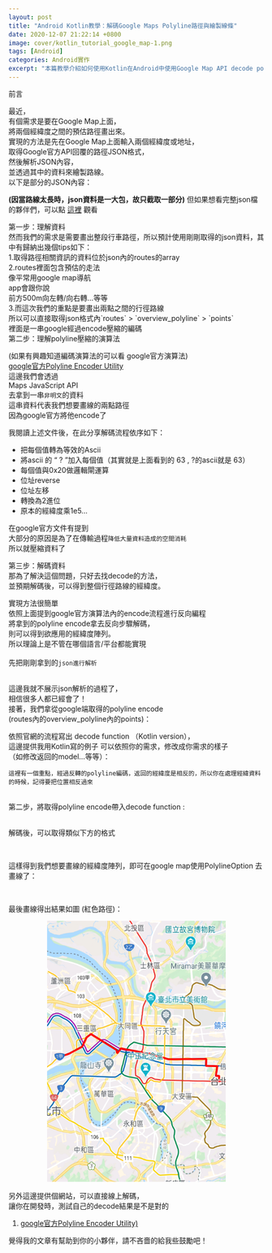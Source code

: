```yaml
---
layout: post
title: "Android Kotlin教學：解碼Google Maps Polyline路徑與繪製線條"
date: 2020-12-07 21:22:14 +0800
image: cover/kotlin_tutorial_google_map-1.png
tags: [Android]
categories: Android實作
excerpt: "本篇教學介紹如何使用Kotlin在Android中使用Google Map API decode polyline透過預估路徑來畫線。"
---
```


<div class="c-border-main-title-2">前言</div>

最近，<br>
有個需求是要在Google Map上面，<br>
將兩個經緯度之間的預估路徑畫出來。<br>
實現的方法是先在Google Map上面輸入兩個經緯度或地址，<br>
取得Google官方API回覆的路徑JSON格式，<br>
然後解析JSON內容，<br>
並透過其中的資料來繪製路線。<br>
以下是部分的JSON內容：

<script src="https://gist.github.com/waitzShigoto/37e425cb8a6b029fd9b817b155705d3a.js"></script>

**(因當路線太長時，json資料是一大包，故只截取一部分)**
但如果想看完整json檔的夥伴們，可以點 <a href="https://gist.github.com/waitzShigoto/030767a7fea9fcf4eba7cc600adc0da8">這裡</a> 觀看<br>

<div class="c-border-content-title-4">第一步：理解資料</div>
然而我們的需求是需要畫出整段行車路徑，所以預計使用剛剛取得的json資料，其中有歸納出幾個tips如下：<br>
1.取得路徑相關資訊的資料位於json內的routes的array<br>
2.routes裡面包含預估的走法<br>
像平常用google map導航<br>
app會跟你說<br>
前方500m向左轉/向右轉…等等<br>
3.而這次我們的重點是要畫出兩點之間的行徑路線<br>
所以可以直接取得json格式內`routes` > `overview_polyline` > `points`<br>
裡面是一串google經過encode壓縮的編碼<br>


<div class="c-border-content-title-4">第二步：理解polyline壓縮的演算法</div>

(如果有興趣知道編碼演算法的可以看 google官方演算法)<br>
<a href="https://developers.google.com/maps/documentation/utilities/polylinealgorithm?hl=zh-tw">google官方Polyline Encoder Utility</a><br>
這邊我們會透過<br>
Maps JavaScript API<br>
去拿到一串`非明文`的資料<br>
這串資料代表我們想要畫線的兩點路徑<br>
因為google官方將他encode了<br>

我閱讀上述文件後，在此分享解碼流程依序如下：<br>

* 把每個值轉為等效的Ascii<br>
* 將ascii 的 “ ? ”加入每個值（其實就是上面看到的 63 , ?的ascii就是 63）<br>
* 每個值與0x20做邏輯閘運算<br>
* 位址reverse<br>
* 位址左移<br>
* 轉換為2進位<br>
* 原本的經緯度乘1e5…<br>

在google官方文件有提到<br>
大部分的原因是為了在傳輸過程`降低大量資料造成的空間消耗`<br>
所以就壓縮資料了<br>


<div class="c-border-content-title-4">第三步：解碼資料</div>
那為了解決這個問題，只好去找decode的方法，<br>
並預期解碼後，可以得到整個行徑路線的經緯度。<br>

實現方法很簡單<br>
依照上面提到google官方演算法內的encode流程進行反向編程<br>
將拿到的polyline encode拿去反向步驟解碼，<br>
則可以得到欲應用的經緯度陣列。<br>
所以理論上是不管在哪個語言/平台都能實現<br><br>
先把剛剛拿到的`json進行解析`<br><br>

這邊我就不展示json解析的過程了，<br>
相信很多人都已經會了！<br>
接著，我們拿從google端取得的polyline encode<br>
(routes內的overview_polyline內的points)：<br>

<script src="https://gist.github.com/waitzShigoto/5099e838a2d8d9af507eb94e250b33b8.js"></script>


依照官網的流程寫出 decode function （Kotlin version），<br>
這邊提供我用Kotlin寫的例子
可以依照你的需求，修改成你需求的樣子<br>
（如修改返回的model…等等）：<br>

<script src="https://gist.github.com/waitzShigoto/17a978f6831fa8c0f2f80adffa1803ad.js"></script>
```
這裡有一個重點，經過反轉的polyline編碼，返回的經緯度是相反的，所以你在處理經緯資料的時候，記得要把位置相反過來
```
<br>
第二步，將取得polyline encode帶入decode function :<br>
<script src="https://gist.github.com/waitzShigoto/e9cf66a41cc014870cb8bab4c188a10a.js"></script><br>

解碼後，可以取得類似下方的格式<br>

<script src="https://gist.github.com/waitzShigoto/bf80d28f5abdd748f1def92a30e557ed.js"></script><br>

這樣得到我們想要畫線的經緯度陣列，即可在google map使用PolylineOption 去畫線了：<br>

<script src="https://gist.github.com/waitzShigoto/5eb77674995ca2e3422eed17825b22a6.js"></script><br>

最後畫線得出結果如圖 (紅色路徑)：<br>
<div align="center">
  <img src="/images/googlemap/map02.png" alt="Cover" width="70%"/>
</div>

另外這邊提供個網站，可以直接線上解碼，<br>
讓你在開發時，測試自己的decode結果是不是對的<br>

<ol>
  <li>
    <a href="https://developers.google.com/maps/documentation/utilities/polylineutility">google官方Polyline Encoder Utility)</a>
  </li>
</ol>

覺得我的文章有幫助到你的小夥伴，請不吝嗇的給我些鼓勵吧！
